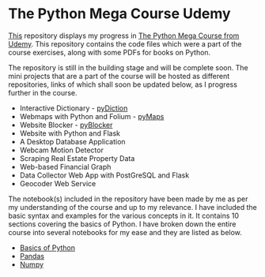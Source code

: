 # The Python Mega Course Udemy
[This](https://github.com/Shubh96/The-Python-Mega-Course-Udemy) repository  displays my progress in [The Python Mega Course from Udemy](https://www.udemy.com/the-python-mega-course/). This repository contains the code files which were a part of the course exercises, along with some PDFs for books on Python. 

The repository is still in the building stage and will be complete soon. The mini projects that are a part of the course will be hosted as different repositories, links of which shall soon be updated below, as I progress further in the course.

 - Interactive Dictionary - [pyDiction](https://github.com/Shubh96/pyDiction)
 - Webmaps with Python and Folium - [pyMaps](https://github.com/Shubh96/pyMaps)
 - Website Blocker - [pyBlocker](https://github.com/Shubh96/pyBlocker)
 - Website with Python and Flask
 - A Desktop Database Application
 - Webcam Motion Detector
 - Scraping Real Estate Property Data
 - Web-based Financial Graph
 - Data Collector Web App with PostGreSQL and Flask
 - Geocoder Web Service

The notebook(s) included in the repository have been made by me as per my understanding of the course and up to my relevance. I have included the basic syntax and examples for the various concepts in it. It contains 10 sections covering the basics of Python. I have broken down the entire course into several notebooks for my ease and they are listed as below.

 - [Basics of Python](https://github.com/Shubh96/The-Python-Mega-Course-Udemy/blob/master/1.%20Basics%20of%20Python.ipynb)
 - [Pandas](https://github.com/Shubh96/The-Python-Mega-Course-Udemy/blob/master/2.%20Pandas.ipynb)
 - [Numpy](https://github.com/Shubh96/The-Python-Mega-Course-Udemy/blob/master/3.%20Numpy.ipynb)

